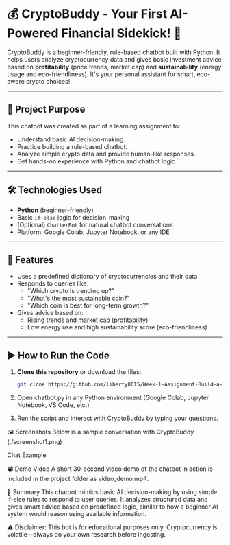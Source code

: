 # 💰 CryptoBuddy - Your First AI-Powered Financial Sidekick! 🌟

CryptoBuddy is a beginner-friendly, rule-based chatbot built with Python. It helps users analyze cryptocurrency data and gives basic investment advice based on **profitability** (price trends, market cap) and **sustainability** (energy usage and eco-friendliness). It's your personal assistant for smart, eco-aware crypto choices!

---

## 🚀 Project Purpose

This chatbot was created as part of a learning assignment to:
- Understand basic AI decision-making.
- Practice building a rule-based chatbot.
- Analyze simple crypto data and provide human-like responses.
- Get hands-on experience with Python and chatbot logic.

---

## 🛠️ Technologies Used

- **Python** (beginner-friendly)
- Basic `if-else` logic for decision-making
- (Optional) `ChatterBot` for natural chatbot conversations
- Platform: Google Colab, Jupyter Notebook, or any IDE

---

## 🧠 Features

- Uses a predefined dictionary of cryptocurrencies and their data
- Responds to queries like:
  - "Which crypto is trending up?"
  - "What's the most sustainable coin?"
  - "Which coin is best for long-term growth?"
- Gives advice based on:
  - Rising trends and market cap (profitability)
  - Low energy use and high sustainability score (eco-friendliness)

---

## ▶️ How to Run the Code

1. **Clone this repository** or download the files:
   ```bash
   git clone https://github.com/liberty0015/Week-1-Assignment-Build-a-Cryptocurrency-Advisor-Chatbot.git.
2. Open chatbot.py in any Python environment (Google Colab, Jupyter Notebook, VS Code, etc.)

3. Run the script and interact with CryptoBuddy by typing your questions.

🖼️ Screenshots
Below is a sample conversation with CryptoBuddy
(./screenshot1.png)

Chat Example

📽️ Demo Video
A short 30-second video demo of the chatbot in action is included in the project folder as video_demo.mp4.

📄 Summary
This chatbot mimics basic AI decision-making by using simple if-else rules to respond to user queries. It analyzes structured data and gives smart advice based on predefined logic, similar to how a beginner AI system would reason using available information.

⚠️ Disclaimer: This bot is for educational purposes only. Cryptocurrency is volatile—always do your own research before ingesting.






